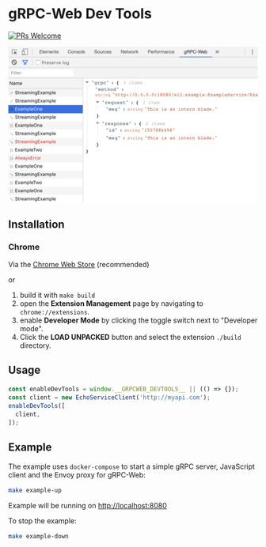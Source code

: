 # gRPC-Web Dev Tools

[![PRs Welcome](https://img.shields.io/badge/PRs-welcome-brightgreen.svg)](http://makeapullrequest.com)


![gRPC-Web Dev Tools](screenshots/chrome_store.png)

## Installation

### Chrome

Via the [Chrome Web Store](https://chrome.google.com/webstore/detail/grpc-web-developer-tools/ddamlpimmiapbcopeoifjfmoabdbfbjj) (recommended)

or

  1. build it with `make build`
  1. open the **Extension Management** page by navigating to `chrome://extensions`.
  1. enable **Developer Mode** by clicking the toggle switch next to "Developer mode".
  1. Click the **LOAD UNPACKED** button and select the extension `./build` directory.

## Usage

```javascript
const enableDevTools = window.__GRPCWEB_DEVTOOLS__ || (() => {});
const client = new EchoServiceClient('http://myapi.com');
enableDevTools([
  client,
]);
```

## Example
 
The example uses `docker-compose` to start a simple gRPC server, JavaScript client and the Envoy proxy for gRPC-Web:

```bash
make example-up
```

Example will be running on [http://localhost:8080](http://localhost:8080)

To stop the example:

```bash
make example-down
```
